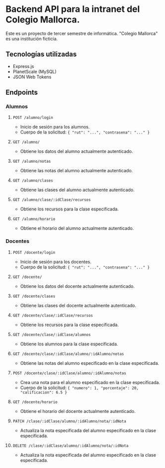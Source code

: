 # Backend API para la intranet del Colegio Mallorca.

Este es un proyecto de tercer semestre de informática. "Colegio Mallorca" es una institución ficticia.

## Tecnologías utilizadas
- Express.js
- PlanetScale (MySQL)
- JSON Web Tokens

## Endpoints

### Alumnos

1. `POST /alumno/login` 
    - Inicio de sesión para los alumnos.
    - Cuerpo de la solicitud: `{ "rut": "...", "contrasena": "..." }`
  
2. `GET /alumno/` 
    - Obtiene los datos del alumno actualmente autenticado.
  
3. `GET /alumno/notas` 
    - Obtiene las notas del alumno actualmente autenticado.
  
4. `GET /alumno/clases` 
    - Obtiene las clases del alumno actualmente autenticado.
  
5. `GET /alumno/clase/:idClase/recursos` 
    - Obtiene los recursos para la clase especificada.
  
6. `GET /alumno/horario` 
    - Obtiene el horario del alumno actualmente autenticado.
  

### Docentes

1. `POST /docente/login` 
    - Inicio de sesión para los docentes.
    - Cuerpo de la solicitud: `{ "rut": "...", "contrasena": "..." }`
2. `GET /docente/` 
    - Obtiene los datos del docente actualmente autenticado.
  
3. `GET /docente/clases` 
    - Obtiene las clases del docente actualmente autenticado.
  
4. `GET /docente/clase/:idClase/recursos` 
    - Obtiene los recursos para la clase especificada.
  
5. `GET /docente/clase/:idClase/alumnos` 
    - Obtiene los alumnos para la clase especificada.
  
6. `GET /docente/clase/:idClase/alumno/:idAlumno/notas` 
    - Obtiene las notas del alumno especificado en la clase especificada.
  
7. `POST /docente/clase/:idClase/alumno/:idAlumno/notas` 
    - Crea una nota para el alumno especificado en la clase especificada.
    - Cuerpo de la solicitud: `{ "numero": 1, "porcentaje": 20, "calificacion": 6.5 }`
  
8. `GET /docente/horario` 
    - Obtiene el horario del docente actualmente autenticado.

9. `PATCH /clase/:idClase/alumno/:idAlumno/nota/:idNota`
    - Actualiza la nota especificada del alumno especificado
      en la clase especificada.

10. `DELETE /clase/:idClase/alumno/:idAlumno/nota/:idNota`
    - Actualiza la nota especificada del alumno especificado
      en la clase especificada.

   
